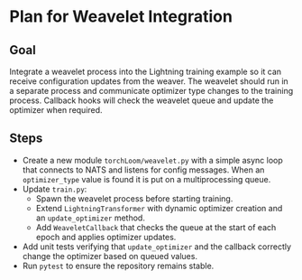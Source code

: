 # Plan for Weavelet Integration

## Goal
Integrate a weavelet process into the Lightning training example so it can receive configuration updates from the weaver. The weavelet should run in a separate process and communicate optimizer type changes to the training process. Callback hooks will check the weavelet queue and update the optimizer when required.

## Steps
- Create a new module `torchLoom/weavelet.py` with a simple async loop that connects to NATS and listens for config messages. When an `optimizer_type` value is found it is put on a multiprocessing queue.
- Update `train.py`:
  - Spawn the weavelet process before starting training.
  - Extend `LightningTransformer` with dynamic optimizer creation and an `update_optimizer` method.
  - Add `WeaveletCallback` that checks the queue at the start of each epoch and applies optimizer updates.
- Add unit tests verifying that `update_optimizer` and the callback correctly change the optimizer based on queued values.
- Run `pytest` to ensure the repository remains stable.
